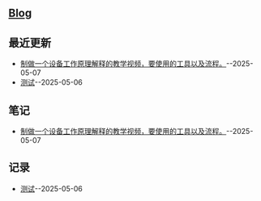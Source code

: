 ## [Blog](https://seatres.github.io/blog/)

## 最近更新
- [制做一个设备工作原理解释的教学视频，要使用的工具以及流程。](https://github.com/seatres/gitblog/issues/2)--2025-05-07
- [测试](https://github.com/seatres/gitblog/issues/1)--2025-05-06
## 笔记

- [制做一个设备工作原理解释的教学视频，要使用的工具以及流程。](https://github.com/seatres/gitblog/issues/2)--2025-05-07
## 记录

- [测试](https://github.com/seatres/gitblog/issues/1)--2025-05-06
